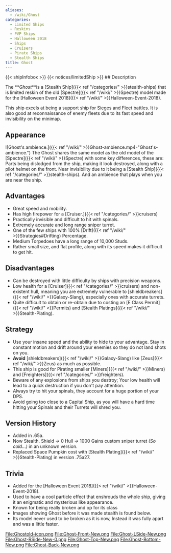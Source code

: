 ```yaml
---
aliases:
  - /wiki/Ghost
categories:
  - Limited Ships
  - Reskins
  - PVP Ships
  - Halloween 2018
  - Ships
  - Cruisers
  - Pirate Ships
  - Stealth Ships
title: Ghost
---
```


{{< shipInfobox >}} {{< notices/limitedShip >}} ## Description

The **_Ghost_**is a [Stealth Ship]({{< ref "/categories/" >}}stealth-ships) that is limited reskin of the old [Spectre]({{< ref "/wiki/" >}}Spectre) model made for the [Halloween Event 2018]({{< ref "/wiki/" >}}Halloween-Event-2018).

This ship excels at being a support ship for Sieges and Fleet battles. It is also good at reconnaissance of enemy fleets due to its fast speed and invisibility on the minimap.

## Appearance

![Ghost's ambience.]({{< ref "/wiki/" >}}Ghost-ambience.mp4-"Ghost's-ambience.") The Ghost shares the same model as the old model of the [Spectre]({{< ref "/wiki/" >}}Spectre) with some key differences, these are: Parts being dislodged from the ship, making it look destroyed, along with a pilot helmet on the front. Near invisibility due to it being a [Stealth Ship]({{< ref "/categories/" >}}stealth-ships). And an ambience that plays when you are near the ship.

## Advantages

- Great speed and mobility.
- Has high firepower for a [Cruiser.]({{< ref "/categories/" >}}cruisers)
- Practically invisible and difficult to hit with spinals.
- Extremely accurate and long range sniper turret.
- One of the few ships with 100% [Drift]({{< ref "/wiki/" >}}Strategies#Drifting) Percentage.
- Medium Torpedoes have a long range of 10,000 Studs.
- Rather small size, and flat profile, along with its speed makes it difficult to get hit.

## Disadvantages

- Can be destroyed with little difficulty by ships with precision weapons.
- Low health for a [Cruiser]({{< ref "/categories/" >}}cruisers) and non-existent hull, meaning you are extremely vulnerable to [shieldbreakers]({{< ref "/wiki/" >}}Galaxy-Slang), especially ones with accurate turrets.
- Quite difficult to obtain or re-obtain due to costing an [E Class Permit]({{< ref "/wiki/" >}}Permits) and [Stealth Platings]({{< ref "/wiki/" >}}Stealth-Plating).

## Strategy

- Use your insane speed and the ability to hide to your advantage. Stay in constant motion and drift around your enemies so they do not land shots on you.
- **Avoid** [shieldbreakers]({{< ref "/wiki/" >}}Galaxy-Slang) like [Zeus]({{< ref "/wiki/" >}}Zeus) as much as possible.
- This ship is good for Pirating smaller [Miners]({{< ref "/wiki/" >}}Miners) and [Freighters]({{< ref "/categories/" >}}freighters).
- Beware of any explosions from ships you destroy; Your low health will lead to a quick destruction if you don't pay attention.
- Always try to hit your spinals, they account for a huge portion of your DPS.
- Avoid going too close to a Capital Ship, as you will have a hard time hitting your Spinals and their Turrets will shred you.

## Version History

- Added in .65a.
- Now Stealth. Shield -> 0 Hull -> 1000 Gains custom sniper turret _(So cold...)_ in an unknown version.
- Replaced Space Pumpkin cost with [Stealth Plating]({{< ref "/wiki/" >}}Stealth-Plating) in version .75a27.

## Trivia

- Added for the [Halloween Event 2018]({{< ref "/wiki/" >}}Halloween-Event-2018).
- Used to have a cool particle effect that enshrouds the whole ship, giving it an enigmatic and mysterious like appearance.
- Known for being really broken and op for its class
- Images showing Ghost before it was made stealth is found below.
- Its model never used to be broken as it is now, Instead it was fully apart and was a little faster.

<File:Ghostold-icon.png> <File:Ghost-Front-New.png> <File:Ghost-LSide-New.png> <File:Ghost-RSide-New-0.png> <File:Ghost-Top-New.png> <File:Ghost-Bottom-New.png> <File:Ghost-Back-New.png>
